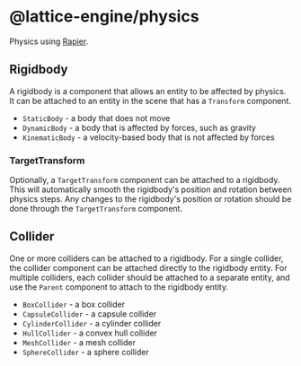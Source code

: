 # @lattice-engine/physics

Physics using [Rapier](https://rapier.rs/).

## Rigidbody

A rigidbody is a component that allows an entity to be affected by physics. It can be attached to an entity in the scene that has a `Transform` component.

- `StaticBody` - a body that does not move
- `DynamicBody` - a body that is affected by forces, such as gravity
- `KinematicBody` - a velocity-based body that is not affected by forces

### TargetTransform

Optionally, a `TargetTransform` component can be attached to a rigidbody. This will automatically smooth the rigidbody's position and rotation between physics steps. Any changes to the rigidbody's position or rotation should be done through the `TargetTransform` component.

## Collider

One or more colliders can be attached to a rigidbody. For a single collider, the collider component can be attached directly to the rigidbody entity. For multiple colliders, each collider should be attached to a separate entity, and use the `Parent` component to attach to the rigidbody entity.

- `BoxCollider` - a box collider
- `CapsuleCollider` - a capsule collider
- `CylinderCollider` - a cylinder collider
- `HullCollider` - a convex hull collider
- `MeshCollider` - a mesh collider
- `SphereCollider` - a sphere collider
